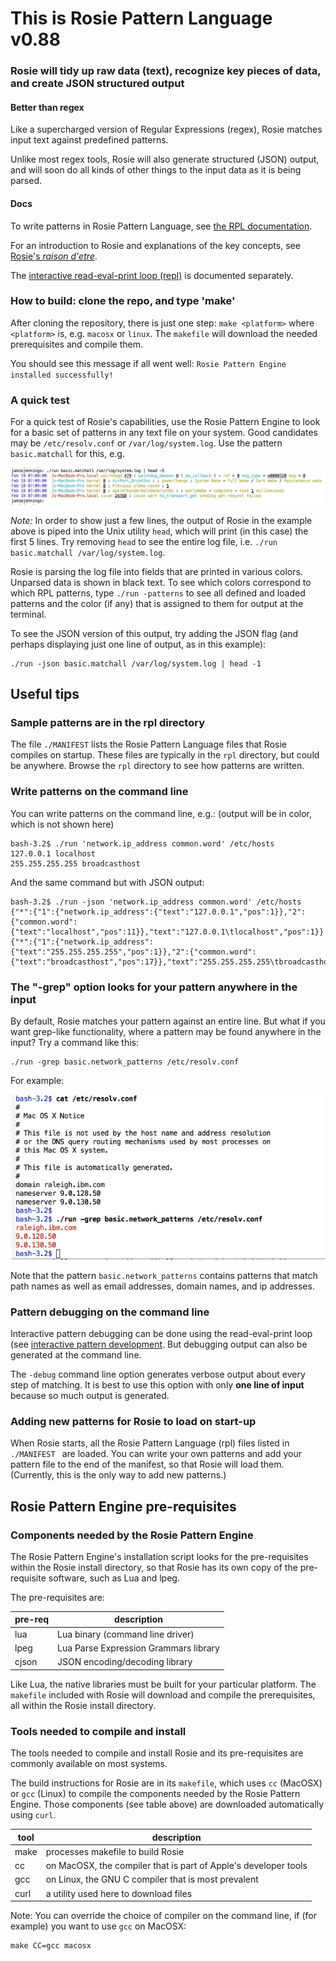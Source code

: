 # This is Rosie Pattern Language v0.88

### Rosie will tidy up raw data (text), recognize key pieces of data, and create JSON structured output

#### Better than regex

Like a supercharged version of Regular Expressions (regex), Rosie matches input text
against predefined patterns.

Unlike most regex tools, Rosie will also generate structured (JSON) output, and
will soon do all kinds of other things to the input data as it is being parsed.

#### Docs

To write patterns in Rosie Pattern Language, see [the RPL documentation](doc/rpl.md).

For an introduction to Rosie and explanations of the key concepts, see
[Rosie's _raison d'etre_](doc/raisondetre.md).

The [interactive read-eval-print loop (repl)](doc/repl.md) is documented separately.

### How to build: clone the repo, and type 'make'

After cloning the repository, there is just one step: `make <platform>` where
`<platform>` is, e.g. `macosx` or `linux`.  The `makefile` will download the
needed prerequisites and compile them.

You should see this message if all went well: `Rosie Pattern Engine installed successfully!`

### A quick test

For a quick test of Rosie's capabilities, use the Rosie Pattern Engine to look
for a basic set of patterns in any text file on your system.  Good candidates
may be `/etc/resolv.conf` or `/var/log/system.log`.  Use the pattern
`basic.matchall` for this, e.g.

![Screen capture](doc/images/system.log-example.jpg "Rosie processing a MacOS system log")

*Note:* In order to show just a few lines, the output of Rosie in the example
above is piped into the Unix utility `head`, which will print (in this case) the
first 5 lines.  Try removing `head` to see the entire log file, i.e. `./run
basic.matchall /var/log/system.log`.

Rosie is parsing the log file into fields that are printed in various colors.
Unparsed data is shown in black text.  To see which colors correspond to which
RPL patterns, type `./run -patterns` to see all defined and loaded patterns and
the color (if any) that is assigned to them for output at the terminal.

To see the JSON version of this output, try adding the JSON flag (and perhaps
displaying just one line of output, as in this example):

```
./run -json basic.matchall /var/log/system.log | head -1
```


## Useful tips

### Sample patterns are in the rpl directory

The file `./MANIFEST` lists the Rosie Pattern Language files that Rosie compiles
on startup.  These files are typically in the `rpl` directory, but could be
anywhere.  Browse the `rpl` directory to see how patterns are written.

### Write patterns on the command line

You can write patterns on the command line, e.g.:  (output will be in color,
which is not shown here)

```
bash-3.2$ ./run 'network.ip_address common.word' /etc/hosts
127.0.0.1 localhost 
255.255.255.255 broadcasthost 
```

And the same command but with JSON output:

``` 
bash-3.2$ ./run -json 'network.ip_address common.word' /etc/hosts 
{"*":{"1":{"network.ip_address":{"text":"127.0.0.1","pos":1}},"2":{"common.word":{"text":"localhost","pos":11}},"text":"127.0.0.1\tlocalhost","pos":1}}
{"*":{"1":{"network.ip_address":{"text":"255.255.255.255","pos":1}},"2":{"common.word":{"text":"broadcasthost","pos":17}},"text":"255.255.255.255\tbroadcasthost","pos":1}}
``` 

### The "-grep" option looks for your pattern anywhere in the input

By default, Rosie matches your pattern against an entire line.  But what if you
want grep-like functionality, where a pattern may be found anywhere in the
input?  Try a command like this:

``` 
./run -grep basic.network_patterns /etc/resolv.conf
```

For example:

![Image of command line use of the grep option](doc/images/resolv.conf.example.jpg "Example of the -grep option")

Note that the pattern `basic.network_patterns` contains patterns that match path
names as well as email addresses, domain names, and ip addresses. 

### Pattern debugging on the command line

Interactive pattern debugging can be done using the read-eval-print loop (see
[interactive pattern development](doc/repl.md).  But debugging output can also
be generated at the command line.

The `-debug` command line option generates verbose output about every step of
matching.  It is best to use this option with only **one line of input** because
so much output is generated.

### Adding new patterns for Rosie to load on start-up

When Rosie starts, all the Rosie Pattern Language (rpl) files listed in
`./MANIFEST ` are loaded.  You can write your own patterns and add your
pattern file to the end of the manifest, so that Rosie will load them.
(Currently, this is the only way to add new patterns.)


## Rosie Pattern Engine pre-requisites

### Components needed by the Rosie Pattern Engine

The Rosie Pattern Engine's installation script looks for the pre-requisites
within the Rosie install directory, so that Rosie has its own copy of the
pre-requisite software, such as Lua and lpeg.

The pre-requisites are:

pre-req | description
--------|----------------------------------
lua     | Lua binary (command line driver)
lpeg	| Lua Parse Expression Grammars library
cjson 	| JSON encoding/decoding library

Like Lua, the native libraries must be built for your particular
platform.  The `makefile` included with Rosie will download and compile the
prerequisites, all within the Rosie install directory.

### Tools needed to compile and install

The tools needed to compile and install Rosie and its pre-requisites are
commonly available on most systems.

The build instructions for Rosie are in its `makefile`, which uses `cc` (MacOSX)
or `gcc` (Linux) to compile the components needed by the Rosie Pattern Engine.
Those components (see table above) are downloaded automatically using `curl`.

tool | description
-----|------------
make | processes makefile to build Rosie
cc   | on MacOSX, the compiler that is part of Apple's developer tools
gcc  | on Linux, the GNU C compiler that is most prevalent
curl | a utility used here to download files

Note: You can override the choice of compiler on the command line, if (for
example) you want to use `gcc` on MacOSX:

```
make CC=gcc macosx
```



